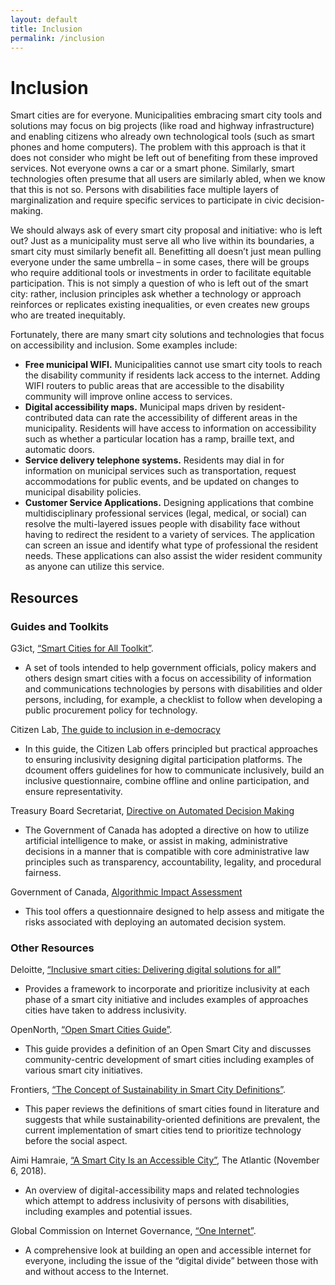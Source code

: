```yaml
---
layout: default
title: Inclusion
permalink: /inclusion
---
```

# Inclusion

Smart cities are for everyone. Municipalities embracing smart city tools and solutions may focus on big projects (like road and highway infrastructure) and enabling citizens who already own technological tools (such as smart phones and home computers). The problem with this approach is that it does not consider who might be left out of benefiting from these improved services. Not everyone owns a car or a smart phone. Similarly, smart technologies often presume that all users are similarly abled, when we know that this is not so.  Persons with disabilities face multiple layers of marginalization and require specific services to participate in civic decision-making. 

We should always ask of every smart city proposal and initiative: who is left out? Just as a municipality must serve all who live within its boundaries, a smart city must similarly benefit all. Benefitting all doesn’t just mean pulling everyone under the same umbrella – in some cases, there will be groups who require additional tools or investments in order to facilitate equitable participation.  This is not simply a question of who is left out of the smart city: rather, inclusion principles ask whether a technology or approach reinforces or replicates existing inequalities, or even creates new groups who are treated inequitably.

Fortunately, there are many smart city solutions and technologies that focus on accessibility and inclusion.  Some examples include:

*	**Free municipal WIFI.** Municipalities cannot use smart city tools to reach the disability community if residents lack access to the internet. Adding WIFI routers to public areas that are accessible to the disability community will improve online access to services. 
*	**Digital accessibility maps.** Municipal maps driven by resident-contributed data can rate the accessibility of different areas in the municipality. Residents will have access to information on accessibility such as whether a particular location has a ramp, braille text, and automatic doors.
*	**Service delivery telephone systems.** Residents may dial in for information on municipal services such as transportation, request accommodations for public events, and be updated on changes to municipal disability policies.   
*	**Customer Service Applications.** Designing applications that combine multidisciplinary professional services (legal, medical, or social) can resolve the multi-layered issues people with disability face without having to redirect the resident to a variety of services. The application can screen an issue and identify what type of professional the resident needs. These applications can also assist the wider resident community as anyone can utilize this service.

## Resources 

### Guides and Toolkits

G3ict, [“Smart Cities for All Toolkit”](https://smartcities4all.org/english-toolkit/). 
  * A set of tools intended to help government officials, policy makers and others design smart cities with a focus on accessibility of information and communications technologies by persons with disabilities and older persons, including, for example, a checklist to follow when developing a public procurement policy for technology.

Citizen Lab, [The guide to inclusion in e-democracy](https://www.citizenlab.co/ebooks-en/inclusion-in-e-democracy?goal=0_49e1e8647d-4209163f8e-198994545)
  * In this guide, the Citizen Lab offers principled but practical approaches to ensuring inclusivity designing digital participation platforms. The dcoument offers guidelines for how to communicate inclusively, build an inclusive questionnaire, combine offline and online participation, and ensure representativity.
  
Treasury Board Secretariat, [Directive on Automated Decision Making](https://www.tbs-sct.gc.ca/pol/doc-eng.aspx?id=32592)
  * The Government of Canada has adopted a directive on how to utilize artificial intelligence to make, or assist in making, administrative decisions in a manner that is compatible with core administrative law principles such as transparency, accountability, legality, and procedural fairness.
  
Government of Canada, [Algorithmic Impact Assessment](https://www.canada.ca/en/government/system/digital-government/digital-government-innovations/responsible-use-ai/algorithmic-impact-assessment.html) 
  * This tool offers a questionnaire designed to help assess and mitigate the risks associated with deploying an automated decision system.
  
### Other Resources

Deloitte, [“Inclusive smart cities: Delivering digital solutions for all”](https://www2.deloitte.com/us/en/insights/industry/public-sector/inclusive-smart-cities.html) 
  * Provides a framework to incorporate and prioritize inclusivity at each phase of a smart city initiative and includes examples of approaches cities have taken to address inclusivity.

OpenNorth, [“Open Smart Cities Guide”](https://www.opennorth.ca/publications/#open-smart-cities-guide).
  * This guide provides a definition of an Open Smart City and discusses community-centric development of smart cities including examples of various smart city initiatives.

Frontiers, [“The Concept of Sustainability in Smart City Definitions”](https://doi.org/10.3389/fbuil.2020.00077).
  * This paper reviews the definitions of smart cities found in literature and suggests that while sustainability-oriented definitions are prevalent, the current implementation of smart cities tend to prioritize technology before the social aspect.

Aimi Hamraie, [“A Smart City Is an Accessible City”](https://www.theatlantic.com/technology/archive/2018/11/city-apps-help-and-hinder-disability/574963/), The Atlantic (November 6, 2018).
  * An overview of digital-accessibility maps and related technologies which attempt to address inclusivity of persons with disabilities, including examples and potential issues.

Global Commission on Internet Governance, [“One Internet”](https://www.cigionline.org/sites/default/files/gcig_final_report_-_with_cover.pdf).
  * A comprehensive look at building an open and accessible internet for everyone, including the issue of the “digital divide” between those with and without access to the Internet.
